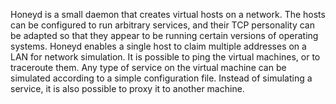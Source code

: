 Honeyd is a small daemon that creates virtual hosts on a network. The hosts can be configured to run arbitrary services, and their TCP personality can be adapted so that they appear to be running certain versions of operating systems. Honeyd enables a single host to claim multiple addresses on a LAN for network simulation. It is possible to ping the virtual machines, or to traceroute them. Any type of service on the virtual machine can be simulated according to a simple configuration file. Instead of simulating a service, it is also possible to proxy it to another machine.
